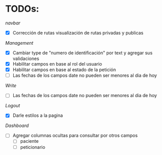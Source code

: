 # TODOs:

_navbar_

- [x] Corrección de rutas visualización de rutas privadas y publicas

_Management_

- [x] Cambiar type de "numero de identificación" por text y agregar sus validaciones
- [x] Habilitar campos en base al rol del usuario
- [x] Habilitar campos en base al estado de la petición
- [ ] Las fechas de los campos date no pueden ser menores al dia de hoy

_Write_

- [ ] Las fechas de los campos date no pueden ser menores al dia de hoy

_Logout_

- [x] Darle estilos a la pagina

_Dashboard_

- [ ] Agregar columnas ocultas para consultar por otros campos
  - [ ] paciente
  - [ ] peticionario
